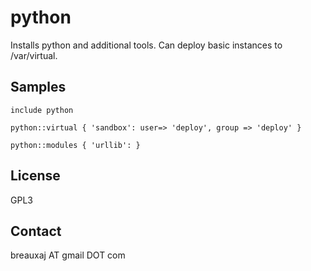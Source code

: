 python
======

Installs python and additional tools. Can deploy basic instances to /var/virtual.

Samples
-------
```
include python
```
```
python::virtual { 'sandbox': user=> 'deploy', group => 'deploy' }
```
```
python::modules { 'urllib': }
```

License
-------
GPL3

Contact
-------
breauxaj AT gmail DOT com
